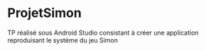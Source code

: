 # ProjetSimon
TP réalisé sous Android Studio consistant à créer une application reproduisant le système du jeu Simon

